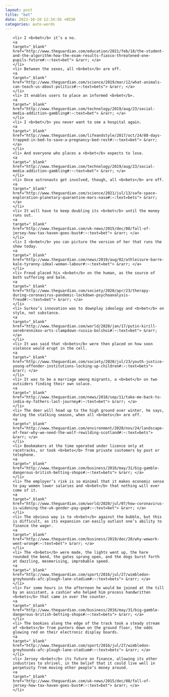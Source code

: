 ```yaml
---
layout: post
title: "bet"
date: 2023-10-10 12:34:56 +0530
categories: auto-words
---
```

<ol>

    <li> I <b>bet</b> it’s a no.
    <a 
    target="_blank" 
    href="http://www.theguardian.com/education/2021/feb/18/the-student-and-the-algorithm-how-the-exam-results-fiasco-threatened-one-pupils-future#:~:text=bet"> &rarr; </a>
    </li>
    <li> Between the sexes, all <b>bets</b> are off.
    <a 
    target="_blank" 
    href="http://www.theguardian.com/science/2019/mar/12/what-animals-can-teach-us-about-politics#:~:text=bets"> &rarr; </a>
    </li>
    <li> It enables users to place an informed <b>bet</b>.
    <a 
    target="_blank" 
    href="http://www.theguardian.com/technology/2019/aug/23/social-media-addiction-gambling#:~:text=bet"> &rarr; </a>
    </li>
    <li> I <b>bet</b> you never want to see a hospital again.
    <a 
    target="_blank" 
    href="http://www.theguardian.com/lifeandstyle/2017/oct/24/88-days-trapped-in-bed-to-save-a-pregnancy-bed-rest#:~:text=bet"> &rarr; </a>
    </li>
    <li> And everyone who places a <b>bet</b> expects to lose.
    <a 
    target="_blank" 
    href="http://www.theguardian.com/technology/2019/aug/23/social-media-addiction-gambling#:~:text=bet"> &rarr; </a>
    </li>
    <li> Once astronauts get involved, though, all <b>bets</b> are off.
    <a 
    target="_blank" 
    href="http://www.theguardian.com/science/2021/jul/13/safe-space-exploration-planetary-quarantine-mars-nasa#:~:text=bets"> &rarr; </a>
    </li>
    <li> It will have to keep doubling its <b>bet</b> until the money runs out.
    <a 
    target="_blank" 
    href="http://www.theguardian.com/uk-news/2015/dec/08/fall-of-jersey-how-tax-haven-goes-bust#:~:text=bet"> &rarr; </a>
    </li>
    <li> I <b>bet</b> you can picture the version of her that runs the show today.
    <a 
    target="_blank" 
    href="http://www.theguardian.com/news/2019/aug/02/athleisure-barre-kale-tyranny-ideal-woman-labour#:~:text=bet"> &rarr; </a>
    </li>
    <li> Freud placed his <b>bet</b> on the human, as the source of both suffering and balm.
    <a 
    target="_blank" 
    href="http://www.theguardian.com/society/2020/apr/23/therapy-during-coronavirus-pandemic-lockdown-psychoanalysis-freud#:~:text=bet"> &rarr; </a>
    </li>
    <li> Surkov’s innovation was to downplay ideology and <b>bet</b> on style, not substance.
    <a 
    target="_blank" 
    href="http://www.theguardian.com/world/2020/jan/17/putin-kirill-serebrennikov-arts-clampdown-russia-bolshoi#:~:text=bet"> &rarr; </a>
    </li>
    <li> It was said that <b>bets</b> were then placed on how soon violence would erupt in the cell.
    <a 
    target="_blank" 
    href="http://www.theguardian.com/society/2020/jul/23/youth-justice-young-offender-institutions-locking-up-children#:~:text=bets"> &rarr; </a>
    </li>
    <li> It was to be a marriage among migrants, a <b>bet</b> on two outsiders finding their own solace.
    <a 
    target="_blank" 
    href="http://www.theguardian.com/news/2018/sep/11/take-me-back-to-india-my-fathers-last-journey#:~:text=bet"> &rarr; </a>
    </li>
    <li> The deer will head up to the high ground over winter, he says, during the stalking season, when all <b>bets</b> are off.
    <a 
    target="_blank" 
    href="http://www.theguardian.com/environment/2020/nov/24/landscape-of-fear-why-we-need-the-wolf-rewilding-scotland#:~:text=bets"> &rarr; </a>
    </li>
    <li> Bookmakers at the time operated under licence only at racetracks, or took <b>bets</b> from private customers by post or telephone.
    <a 
    target="_blank" 
    href="http://www.theguardian.com/business/2016/may/31/big-gamble-dangerous-british-betting-shops#:~:text=bets"> &rarr; </a>
    </li>
    <li> The employer’s risk is so minimal that it makes economic sense to pay women lower salaries and <b>bet</b> that nothing will ever come of it.
    <a 
    target="_blank" 
    href="http://www.theguardian.com/world/2020/jul/07/how-coronavirus-is-widening-the-uk-gender-pay-gap#:~:text=bet"> &rarr; </a>
    </li>
    <li> The obvious way is to <b>bet</b> against the bubble, but this is difficult, as its expansion can easily outlast one’s ability to finance the wager.
    <a 
    target="_blank" 
    href="http://www.theguardian.com/business/2019/dec/20/why-wework-went-wrong#:~:text=bet"> &rarr; </a>
    </li>
    <li> The <b>bets</b> were made, the lights went up, the hare rounded the bend, the gates sprang open, and the dogs burst forth at dazzling, mesmerising, improbable speed.
    <a 
    target="_blank" 
    href="http://www.theguardian.com/sport/2016/jul/27/wimbledon-greyhounds-afc-plough-lane-stadium#:~:text=bets"> &rarr; </a>
    </li>
    <li> For some hours in the afternoon he would be joined at the till by an assistant, a cashier who helped him process handwritten <b>bets</b> that came in over the counter.
    <a 
    target="_blank" 
    href="http://www.theguardian.com/business/2016/may/31/big-gamble-dangerous-british-betting-shops#:~:text=bets"> &rarr; </a>
    </li>
    <li> The bookies along the edge of the track took a steady stream of <b>bets</b> from punters down on the ground floor, the odds glowing red on their electronic display boards.
    <a 
    target="_blank" 
    href="http://www.theguardian.com/sport/2016/jul/27/wimbledon-greyhounds-afc-plough-lane-stadium#:~:text=bets"> &rarr; </a>
    </li>
    <li> Jersey <b>bet</b> its future on finance, allowing its other industries to shrivel, in the belief that it could live well in perpetuity from moving other people’s money around.
    <a 
    target="_blank" 
    href="http://www.theguardian.com/uk-news/2015/dec/08/fall-of-jersey-how-tax-haven-goes-bust#:~:text=bet"> &rarr; </a>
    </li>